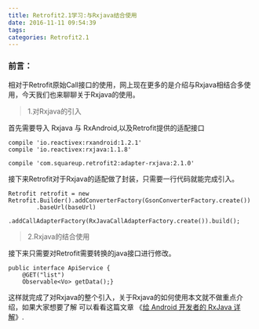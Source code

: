 ```yaml
---
title: Retrofit2.1学习:与Rxjava结合使用
date: 2016-11-11 09:54:39
tags:
categories: Retrofit2.1
---
```


### 前言：
相对于Retrofit原始Call接口的使用，网上现在更多的是介绍与Rxjava相结合多使用，今天我们也来聊聊关于Rxjava的使用。
<!-- more-->
> 1.对Rxjava的引入

首先需要导入 Rxjava 与 RxAndroid,以及Retrofit提供的适配接口
```
compile 'io.reactivex:rxandroid:1.2.1'
compile 'io.reactivex:rxjava:1.1.8'

compile 'com.squareup.retrofit2:adapter-rxjava:2.1.0'
```

接下来Retrofit对于Rxjava的适配做了封装，只需要一行代码就能完成引入。
```
Retrofit retrofit = new Retrofit.Builder().addConverterFactory(GsonConverterFactory.create())
        .baseUrl(baseUrl)
        .addCallAdapterFactory(RxJavaCallAdapterFactory.create()).build();
```

> 2.Rxjava的结合使用

接下来只需要对Retrofit需要转换的java接口进行修改。
```
public interface ApiService {
    @GET("list")
    Observable<Vo> getData();}
```

这样就完成了对Rxjava的整个引入，关于Rxjava的如何使用本文就不做重点介绍，如果大家想要了解 可以看看这篇文章 《[给 Android 开发者的 RxJava 详解](http://gank.io/post/560e15be2dca930e00da1083)》.
